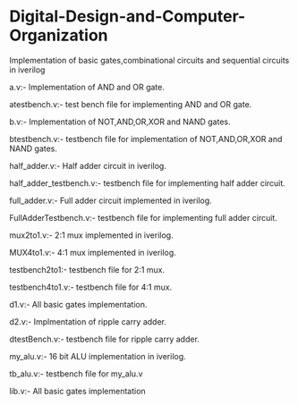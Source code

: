 # Digital-Design-and-Computer-Organization
Implementation of basic gates,combinational circuits and sequential circuits  in iverilog

a.v:-
Implementation of AND and OR gate.

atestbench.v:-
test bench file for implementing AND and OR gate.

b.v:-
Implementation of NOT,AND,OR,XOR and NAND gates.

btestbench.v:-
testbench file for implementation of NOT,AND,OR,XOR and NAND gates.

half_adder.v:-
Half adder circuit in iverilog.

half_adder_testbench.v:-
testbench file  for implementing half adder circuit.

full_adder.v:-
Full adder circuit implemented in iverilog.

FullAdderTestbench.v:-
testbench file for implementing full adder circuit. 

mux2to1.v:-
2:1 mux implemented in iverilog.

MUX4to1.v:-
4:1 mux implemented in iverilog.

testbench2to1:-
testbench file for 2:1 mux.

testbench4to1.v:-
testbench file for 4:1 mux.

d1.v:-
All basic gates implementation.

d2.v:-
Implmentation of ripple carry adder.

dtestBench.v:-
testbench file for ripple carry adder.

my_alu.v:-
16 bit ALU implementation in iverilog. 


tb_alu.v:-
testbench file for my_alu.v

lib.v:-
All basic gates implementation

